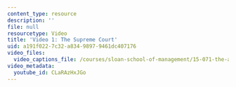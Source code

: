 ```yaml
---
content_type: resource
description: ''
file: null
resourcetype: Video
title: 'Video 1: The Supreme Court'
uid: a191f022-7c32-a834-9897-9461dc407176
video_files:
  video_captions_file: /courses/sloan-school-of-management/15-071-the-analytics-edge-spring-2017/trees/judge-jury-and-classifier-an-introduction-to-trees/video-1-the-supreme-court-0/CLaRAzHxJGo.vtt
video_metadata:
  youtube_id: CLaRAzHxJGo
---
```


